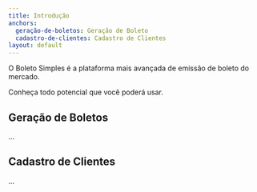 ```yaml
---
title: Introdução
anchors:
  geração-de-boletos: Geração de Boleto
  cadastro-de-clientes: Cadastro de Clientes
layout: default
---
```


O Boleto Simples é a plataforma mais avançada de emissão de boleto do mercado.

Conheça todo potencial que você poderá usar.

## Geração de Boletos

...

## Cadastro de Clientes

...